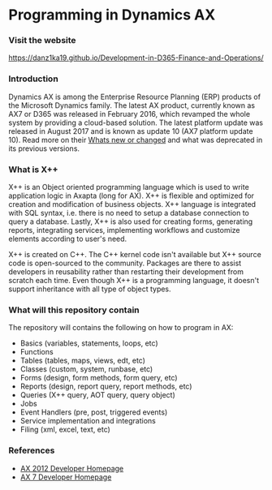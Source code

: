 # Programming in Dynamics AX

### Visit the website

https://danz1ka19.github.io/Development-in-D365-Finance-and-Operations/

### Introduction

Dynamics AX is among the Enterprise Resource Planning (ERP) products of the Microsoft Dynamics family. The latest AX product, currently known as AX7 or D365 was released in February 2016, which revamped the whole system by providing a cloud-based solution. The latest platform update was released in August 2017 and is known as update 10 (AX7 platform update 10). Read more on their [Whats new or changed](https://docs.microsoft.com/en-us/dynamics365/unified-operations/dev-itpro/get-started/whats-new-changed) and what was deprecated in its previous versions.

### What is X++

X++ is an Object oriented programming language which is used to write application logic in Axapta (long for AX). X++ is flexible and optimized for creation and modification of business objects. X++ language is integrated with SQL syntax, i.e. there is no need to setup a database connection to query a database. Lastly, X++ is also used for creating forms, generating reports, integrating services, implementing workflows and customize elements according to user's need. 

X++ is created on C++. The C++ kernel code isn't available but X++ source code is open-sourced to the community. Packages are there to assist developers in reusability rather than restarting their development from scratch each time. Even though X++ is a programming language, it doesn't support inheritance with all type of object types. 


### What will this repository contain

The repository will contains the following on how to program in AX:

- Basics (variables, statements, loops, etc)
- Functions
- Tables (tables, maps, views, edt, etc)
- Classes (custom, system, runbase, etc)
- Forms (design, form methods, form query, etc)
- Reports (design, report query, report methods, etc)
- Queries (X++ query, AOT query, query object)
- Jobs
- Event Handlers (pre, post, triggered events)
- Service implementation and integrations
- Filing (xml, excel, text, etc)

### References

- [AX 2012 Developer Homepage](https://msdn.microsoft.com/en-us/library/hh881815.aspx)
- [AX 7 Developer Homepage](https://docs.microsoft.com/en-us/dynamics365/unified-operations/dev-itpro/dev-tools/developer-home-page)
